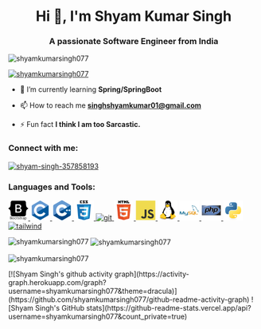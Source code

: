 <h1 align="center">Hi 👋, I'm Shyam Kumar Singh</h1>
<h3 align="center">A passionate Software Engineer from India</h3>

<p align="left"> <img src="https://komarev.com/ghpvc/?username=shyamkumarsingh077&label=Profile%20views&color=0e75b6&style=flat" alt="shyamkumarsingh077" /> </p>

<p align="left"> <a href="https://github.com/ryo-ma/github-profile-trophy"><img src="https://github-profile-trophy.vercel.app/?username=shyamkumarsingh077" alt="shyamkumarsingh077" /></a> </p>

- 🌱 I’m currently learning **Spring/SpringBoot**

- 📫 How to reach me **singhshyamkumar01@gmail.com**

- ⚡ Fun fact **I think I am too Sarcastic.**

<h3 align="left">Connect with me:</h3>
<p align="left">
<a href="https://linkedin.com/in/shyam-singh-357858193" target="blank"><img align="center" src="https://raw.githubusercontent.com/rahuldkjain/github-profile-readme-generator/master/src/images/icons/Social/linked-in-alt.svg" alt="shyam-singh-357858193" height="30" width="40" /></a>
</p>

<h3 align="left">Languages and Tools:</h3>
<p align="left"> <a href="https://getbootstrap.com" target="_blank" rel="noreferrer"> <img src="https://raw.githubusercontent.com/devicons/devicon/master/icons/bootstrap/bootstrap-plain-wordmark.svg" alt="bootstrap" width="40" height="40"/> </a> <a href="https://www.cprogramming.com/" target="_blank" rel="noreferrer"> <img src="https://raw.githubusercontent.com/devicons/devicon/master/icons/c/c-original.svg" alt="c" width="40" height="40"/> </a> <a href="https://www.w3schools.com/cpp/" target="_blank" rel="noreferrer"> <img src="https://raw.githubusercontent.com/devicons/devicon/master/icons/cplusplus/cplusplus-original.svg" alt="cplusplus" width="40" height="40"/> </a> <a href="https://www.w3schools.com/css/" target="_blank" rel="noreferrer"> <img src="https://raw.githubusercontent.com/devicons/devicon/master/icons/css3/css3-original-wordmark.svg" alt="css3" width="40" height="40"/> </a> <a href="https://git-scm.com/" target="_blank" rel="noreferrer"> <img src="https://www.vectorlogo.zone/logos/git-scm/git-scm-icon.svg" alt="git" width="40" height="40"/> </a> <a href="https://www.w3.org/html/" target="_blank" rel="noreferrer"> <img src="https://raw.githubusercontent.com/devicons/devicon/master/icons/html5/html5-original-wordmark.svg" alt="html5" width="40" height="40"/> </a> <a href="https://developer.mozilla.org/en-US/docs/Web/JavaScript" target="_blank" rel="noreferrer"> <img src="https://raw.githubusercontent.com/devicons/devicon/master/icons/javascript/javascript-original.svg" alt="javascript" width="40" height="40"/> </a> <a href="https://www.linux.org/" target="_blank" rel="noreferrer"> <img src="https://raw.githubusercontent.com/devicons/devicon/master/icons/linux/linux-original.svg" alt="linux" width="40" height="40"/> </a> <a href="https://www.mysql.com/" target="_blank" rel="noreferrer"> <img src="https://raw.githubusercontent.com/devicons/devicon/master/icons/mysql/mysql-original-wordmark.svg" alt="mysql" width="40" height="40"/> </a> <a href="https://www.php.net" target="_blank" rel="noreferrer"> <img src="https://raw.githubusercontent.com/devicons/devicon/master/icons/php/php-original.svg" alt="php" width="40" height="40"/> </a> <a href="https://www.python.org" target="_blank" rel="noreferrer"> <img src="https://raw.githubusercontent.com/devicons/devicon/master/icons/python/python-original.svg" alt="python" width="40" height="40"/> </a> <a href="https://tailwindcss.com/" target="_blank" rel="noreferrer"> <img src="https://www.vectorlogo.zone/logos/tailwindcss/tailwindcss-icon.svg" alt="tailwind" width="40" height="40"/> </a> </p>

<p><img align="left" src="https://github-readme-stats.vercel.app/api/top-langs?username=shyamkumarsingh077&show_icons=true&locale=en&layout=compact" alt="shyamkumarsingh077" /></p>

<p>&nbsp;<img align="center" src="https://github-readme-stats.vercel.app/api?username=shyamkumarsingh077&show_icons=true&locale=en" alt="shyamkumarsingh077" /></p>

<p><img align="center" src="https://github-readme-streak-stats.herokuapp.com/?user=shyamkumarsingh077&" alt="shyamkumarsingh077" /></p>
[![Shyam Singh's github activity graph](https://activity-graph.herokuapp.com/graph?username=shyamkumarsingh077&theme=dracula)](https://github.com/shyamkumarsingh077/github-readme-activity-graph)
![Shyam Singh's GitHub stats](https://github-readme-stats.vercel.app/api?username=shyamkumarsingh077&count_private=true)

